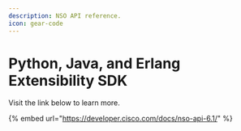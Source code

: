 ```yaml
---
description: NSO API reference.
icon: gear-code
---
```


# Python, Java, and Erlang Extensibility SDK

Visit the link below to learn more.

{% embed url="https://developer.cisco.com/docs/nso-api-6.1/" %}
